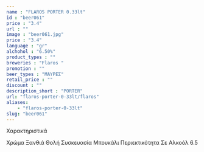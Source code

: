 ```yaml
---
name : "FLAROS PORTER 0.33lt"
id : "beer061"
price : "3.4"
url : ""
image : "beer061.jpg"
price : "3.4"
language : "gr"
alchohol : "6.50%"
product_types : ""
breweries : "Flaros "
promotion : ""
beer_types : "ΜΑΥΡΕΣ"
retail_price : ""
discount : ""
description_short : "PORTER"
url: "flaros-porter-0-33lt/flaros"
aliases: 
    - "flaros-porter-0-33lt"
slug: "beer061"
---
```


Χαρακτηριστικά

Χρώμα
Ξανθιά Θολή
Συσκευασία
Μπουκάλι
Περιεκτικότητα Σε Αλκοόλ
6.5